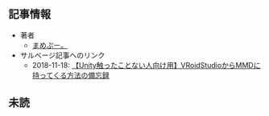## 記事情報
- 著者
	- <a href="https://www.nicovideo.jp/user/10602287" target="_user">まめぷー。</a>
- サルベージ記事へのリンク
	- 2018-11-18: <a href="https://mmdblomagasaru.blogspot.com/2025/02/unityvroidstudiommd.html" target="_page">【Unity触ったことない人向け用】VRoidStudioからMMDに持ってくる方法の備忘録</a>
## 未読
